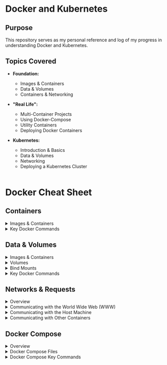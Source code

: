 # Docker and Kubernetes

## Purpose
This repository serves as my personal reference and log of my progress in understanding Docker and Kubernetes.

## Topics Covered
- **Foundation:**
  - Images & Containers
  - Data & Volumes
  - Containers & Networking

- **"Real Life":**
  - Multi-Container Projects
  - Using Docker-Compose
  - Utility Containers
  - Deploying Docker Containers

- **Kubernetes:**
  - Introduction & Basics
  - Data & Volumes
  - Networking
  - Deploying a Kubernetes Cluster
  <br>
# Docker Cheat Sheet

## Containers

<details>
  <summary>Images & Containers</summary>

### Images

Images are one of the two core building blocks Docker is all about (the other one is "Containers").

- Images are blueprints/templates for containers. They are read-only and contain the application as well as the necessary application environment (operating system, runtimes, tools, etc.).
- Images do not run themselves; instead, they can be executed as containers.
- Images are either pre-built (e.g., official Images you find on DockerHub) or you build your own Images by defining a Dockerfile.
- Dockerfiles contain instructions which are executed when an image is built (`docker build .`), every instruction then creates a layer in the image. Layers are used to efficiently rebuild and share images.
- The `CMD` instruction is special: It's not executed when the image is built but when a container is created and started based on that image.

### Containers

Containers are the other key building block Docker is all about.

- Containers are running instances of Images. When you create a container (via `docker run`), a thin read-write layer is added on top of the Image.
- Multiple Containers can therefore be started based on one and the same Image. All Containers run in isolation, i.e., they don't share any application state or written data.
- You need to create and start a Container to start the application which is inside of a Container. So it's Containers which are in the end executed - both in development and production.

</details>

<details>
  <summary>Key Docker Commands</summary>
  <br>

For a full list of all commands, add `--help` after a command - e.g., `docker --help`, `docker run --help`, etc.

Also, view the official docs for a full, detailed documentation of ALL commands and features: [Docker Docs](https://docs.docker.com/engine/reference/run/)

- `docker build .`: Build a Dockerfile and create your own Image based on the file
  - `-t NAME:TAG`: Assign a NAME and a TAG to an image
- `docker run IMAGE_NAME`: Create and start a new container based on image IMAGENAME (or use the image id)
  - `--name NAME`: Assign a NAME to the container. The name can be used for stopping and removing etc.
  - `-d`: Run the container in detached mode - i.e. output printed by the container is not visible, the command prompt/terminal does NOT wait for the container to stop
  - `-it`: Run the container in "interactive" mode - the container/application is then prepared to receive input via the command prompt/terminal. You can stop the container with CTRL + C when using the `-it` flag
  - `--rm`: Automatically remove the container when it's stopped
- `docker ps`: List all running containers
  - `-a`: List all containers - including stopped ones
- `docker images`: List all locally stored images
- `docker rm CONTAINER`: Remove a container with name CONTAINER (you can also use the container id)
- `docker rmi IMAGE`: Remove an image by name/id
- `docker container prune`: Remove all stopped containers
- `docker image prune`: Remove all dangling images (untagged images)
  - `-a`: Remove all locally stored images
- `docker push IMAGE`: Push an image to DockerHub (or another registry) - the image name/tag must include the repository name/url
- `docker pull IMAGE`: Pull (download) an image from DockerHub (or another registry) - this is done automatically if you just `docker run IMAGE` and the image wasn't pulled before

</details>

## Data & Volumes

<details>
  <summary>Images & Containers</summary>
  <br>
Images are read-only - once they're created, they can't change (you have to rebuild them to update them).

Containers, on the other hand, can read and write - they add a thin "read-write layer" on top of the image. That means that they can make changes to the files and folders in the image without actually changing the image.

But even with read-write Containers, two big problems occur in many applications using Docker:

1. Data written in a Container doesn't persist: If the Container is stopped and removed, all data written in the Container is lost.
2. The container Container can't interact with the host filesystem: If you change something in your host project folder, those changes are not reflected in the running container. You need to rebuild the image (which copies the folders) and start a new container.

Problem 1 can be solved with a Docker feature called "Volumes". Problem 2 can be solved by using "Bind Mounts".

</details>

<details>
  <summary>Volumes</summary>
  <br>
Volumes are folders (and files) managed on your host machine which are connected to folders/files inside of a container.

There are two types of Volumes:

- **Anonymous Volumes**: Created via `-v /some/path/in/container` and removed automatically when a container is removed because of `--rm` added on the `docker run` command.
- **Named Volumes**: Created via `-v some-name:/some/path/in/container` and NOT removed automatically.

With Volumes, data can be passed into a container (if the folder on the host machine is not empty) and it can be saved when written by a container (changes made by the container are reflected on your host machine).

Volumes are created and managed by Docker - as a developer, you don't necessarily know where exactly the folders are stored on your host machine. Because the data stored in there is not meant to be viewed or edited by you - use "Bind Mounts" if you need to do that!

Instead, especially Named Volumes can help you with persisting data.

Since data is not just written in the container but also on your host machine, the data survives even if a container is removed (because the Named Volume isn't removed in that case). Hence you can use Named Volumes to persist container data (e.g., log files, uploaded files, database files, etc).

Anonymous Volumes can be useful for ensuring that some Container-internal folder is not overwritten by a "Bind Mount" for example.

By default, Anonymous Volumes are removed if the Container was started with the `--rm` option and was stopped thereafter. They are not removed if a Container was started (and then removed) without that option.

Named Volumes are never removed, you need to do that manually (via `docker volume rm VOL_NAME`, see reference below).

</details>

<details>
  <summary>Bind Mounts</summary>
  <br>
Bind Mounts are very similar to Volumes - the key difference is, that you, the developer, set the path on your host machine that should be connected to some path inside of a Container.

You do that via `-v /absolute/path/on/your/host/machine:/some/path/inside/of/container`.

The path in front of the `:` (i.e., the path on your host machine, to the folder that should be shared with the container) has to be an absolute path when using `-v` on the `docker run` command.

Bind Mounts are very useful for sharing data with a Container which might change whilst the container is running - e.g., your source code that you want to share with the Container running your development environment.

Don't use Bind Mounts if you just want to persist data - Named Volumes should be used for that (exception: You want to be able to inspect the data written during development).

In general, Bind Mounts are a great tool during development - they're not meant to be used in production (since your container should run isolated from its host machine).

</details>

<details>
  <summary>Key Docker Commands</summary>
  <br>
  
- `docker run -v /path/in/container IMAGE`: Create an Anonymous Volume inside a Container.
- `docker run -v some-name:/path/in/container IMAGE`: Create a Named Volume (named some-name) inside a Container.
- `docker run -v /path/on/your/host/machine:path/in/container IMAGE`: Create a Bind Mount and connect a local path on your host machine to some path in the Container.
- `docker volume ls`: List all currently active/stored Volumes (by all Containers).
- `docker volume create VOL_NAME`: Create a new (Named) Volume named VOL_NAME. You typically don't need to do that, since Docker creates them automatically for you if they don't exist when running a container.
- `docker volume rm VOL_NAME`: Remove a Volume by its name (or ID).
- `docker volume prune`: Remove all unused Volumes (i.e., not connected to a currently running or stopped container).

</details>

## Networks & Requests

<details>
  <summary>Overview</summary>
  
<br>
  
In many applications, you'll need more than one container - for two main reasons:

1. It's considered a good practice to focus each container on one main task (e.g., run a web server, run a database, ...).
2. It's very hard to configure a container that does more than one "main thing" (e.g., run a web server AND a database).

Multi-container apps are quite common, especially if you're working on "real applications". Often, some of these containers need to communicate:

- With each other
- With the host machine
- With the world wide web

</details>

<details>
  <summary>Communicating with the World Wide Web (WWW)</summary>

<br>

Communicating with the WWW (i.e., sending HTTP requests or other kinds of requests to other servers) is thankfully very easy.

Consider this JavaScript example - though it'll always work, no matter which technology you're using:

```javascript
fetch('https://some-api.com/my-data').then(...);
```

This very basic code snippet tries to send a GET request to some-api.com/my-data. This will work out of the box, no extra configuration is required! The application, running in a container, will have no problems sending this request.

</details>

<details>
  
  <summary>Communicating with the Host Machine</summary>

  <br>
  
Communicating with the Host Machine (e.g., because you have a database running on the Host Machine) is also quite simple, though it doesn't work without any changes.

One important note: If you deploy a container onto a server (i.e., another machine), it's very unlikely that you'll need to communicate with that machine. Communicating with the Host Machine typically is a requirement during development - for example, because you're running some development database on your machine.

Consider this JS example:

```javascript
fetch('http://localhost:3000/demo').then(...);
```

This code snippet tries to send a GET request to some web server running on the local host machine (i.e., outside of the container but not the WWW).

On your local machine, this would work - inside of a container, it will fail. Because localhost inside of the container refers to the container environment, not to your local host machine which is running the container/Docker!

But Docker has got you covered! You just need to change this snippet like this:

```javascript
fetch('http://host.docker.internal:3000/demo').then(...);
```

host.docker.internal is a special address/identifier which is translated to the IP address of the machine hosting the container by Docker. Docker detects the outgoing request and resolves the IP address for that request.

</details>

<details>
  
  <summary>Communicating with Other Containers</summary>

  <br>
  
Communicating with other containers is also quite straightforward. You have two main options:

Manually find out the IP of the other container (it may change though).
Use Docker Networks and put the communicating containers into the same Network.
Option 1 is not great since you need to search for the IP on your own and it might change over time.

Option 2 is perfect though. With Docker, you can create Networks via docker network create SOME_NAME and you can then attach multiple containers to one and the same Network.

For example:

```bash
docker network create my-network
docker run --network my-network --name cont1 my-image
docker run --network my-network --name cont2 my-other-image
```

Both cont1 and cont2 will be in the same Network.

Now, you can simply use the container names to let them communicate with each other - again, Docker will resolve the IP for you (see above).

```javascript
fetch('http://cont1/my-data').then(...);
```

</details>

## Docker Compose

<details>
  <summary>Overview</summary>

<br>

Docker Compose is an additional tool, offered by the Docker ecosystem, which helps with the orchestration/management of multiple Containers. It can also be used for single Containers to simplify building and launching.

### Why?

Consider this example:

To bring up all Containers required by this application, you would typically need to run several commands. For instance:

```bash
docker network create shop
docker build -t shop-node .
docker run -v logs:/app/logs --network shop --name shop-web shop-node
docker build -t shop-database .
docker run -v data:/data/db --network shop --name shop-db shop-database
```

These commands need to be executed and memorized to bring up the Containers. Additionally, you have to run most of these commands whenever you change something in your code or need to bring up your Containers again for some other reason.

With Docker Compose, this process becomes much easier. You can put your Container configuration into a docker-compose.yaml file and then use just one command to bring up the entire environment: `docker-compose up`.

</details>

<details>
  <summary>Docker Compose Files</summary>
  
  <br>
  
A docker-compose.yaml file simplifies the management of your containers. Here’s a sample structure:

```yaml
version: "3.8" # Version of the Docker Compose spec being used

services: # "Services" are the Containers that your app needs
  web:
    build: # Define the path to your Dockerfile for the image of this container
      context: .
      dockerfile: Dockerfile-web
    volumes: # Define any required volumes / bind mounts
      - logs:/app/logs

  db:
    build: # Define the path to your Dockerfile for the database image
      context: ./db
      dockerfile: Dockerfile-db
    volumes:
      - data:/data/db
```

You can conveniently edit this file at any time and use a short, simple command to bring up your Containers:
```bash
docker-compose up
```

Important: When using Docker Compose, you automatically get a Network for all your Containers. You don't need to add your own Network unless you need multiple Networks!

</details>

<details>
  <summary>Docker Compose Key Commands</summary>

  <br>
  
There are two key commands to manage Docker Compose:

- docker-compose up: Start all containers/services mentioned in the Docker Compose file.
  - `-d`: Start in detached mode.
  - `--build`: Force Docker Compose to re-evaluate/rebuild all images (otherwise, it only does this if an image is missing).
    
- docker-compose down: Stop and remove all containers/services.
  - `-v`: Remove all Volumes used for the Containers - otherwise they stay around, even if the Containers are removed

</details>

